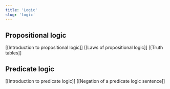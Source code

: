 ```yaml
---
title: 'Logic'
slug: 'logic'
---
```


## Propositional logic
[[Introduction to propositional logic]]
[[Laws of propositional logic]]
[[Truth tables]]

## Predicate logic
[[Introduction to predicate logic]]
[[Negation of a predicate logic sentence]]